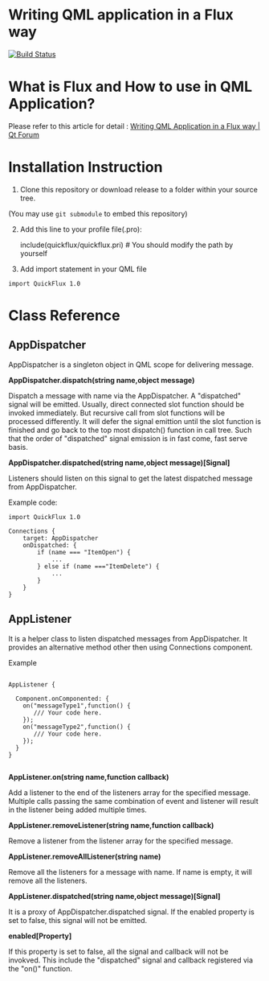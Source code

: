 # Writing QML application in a Flux way
[![Build Status](https://travis-ci.org/benlau/quickflux.svg?branch=master)](https://travis-ci.org/benlau/quickflux)

What is Flux and How to use in QML Application? 
===============================================

Please refer to this article for detail : 
[Writing QML Application in a Flux way | Qt Forum](http://forum.qt.io/topic/55213/writing-qml-application-in-a-flux-way)

Installation Instruction
========================

 1) Clone this repository or download release to a folder within your source tree.

(You may use `git submodule` to embed this repository)

 2) Add this line to your profile file(.pro):

    include(quickflux/quickflux.pri) # You should modify the path by yourself

 3) Add import statement in your QML file

```
import QuickFlux 1.0
```

Class Reference
===============

AppDispatcher
-------------

AppDispatcher is a singleton object in QML scope for delivering message.

**AppDispatcher.dispatch(string name,object message)**

Dispatch a message with name via the AppDispatcher. A "dispatched" signal will be emitted.
Usually, direct connected slot function should be invoked immediately.
But recursive call from slot functions will be processed differently.
It will defer the signal emittion until the slot function is finished and go back to the top most dispatch() function in call tree.
Such that the order of "dispatched" signal emission is in fast come, fast serve basis.

**AppDispatcher.dispatched(string name,object message)[Signal]**

Listeners should listen on this signal to get the latest dispatched message from AppDispatcher.

Example code:

```
import QuickFlux 1.0

Connections {
    target: AppDispatcher
    onDispatched: {
        if (name === "ItemOpen") {
            ...
        } else if (name ==="ItemDelete") {
            ...
        }
    }
}
```

AppListener
-----------

It is a helper class to listen dispatched messages from AppDispatcher. It provides an alternative method other then using Connections component. 

Example

```

AppListener {

  Component.onComponented: {
    on("messageType1",function() {
       /// Your code here.
    });
    on("messageType2",function() {
       /// Your code here.
    });
  }
}


```

**AppListener.on(string name,function callback)**

Add a listener to the end of the listeners array for the specified message.  Multiple calls passing the same combination of event and listener will result in the listener being added multiple times.

**AppListener.removeListener(string name,function callback)**

Remove a listener from the listener array for the specified message.

**AppListener.removeAllListener(string name)**

Remove all the listeners for a message with name. If name is empty, it will remove all the listeners.

**AppListener.dispatched(string name,object message)[Signal]**

It is a proxy of AppDispatcher.dispatched signal.
If the enabled property is set to false, this signal will not be emitted.

**enabled[Property]**

If this property is set to false, all the signal and callback will not be invokved.
This include the "dispatched" signal and callback registered via the "on()" function.


